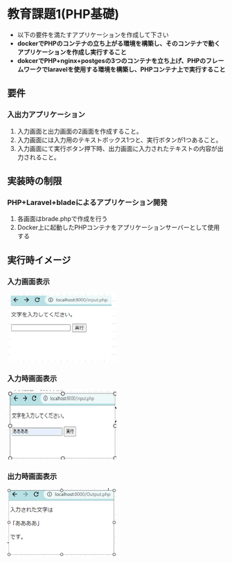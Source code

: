 # 教育課題1(PHP基礎)

- 以下の要件を満たすアプリケーションを作成して下さい
- **dockerでPHPのコンテナの立ち上がる環境を構築し、そのコンテナで動くアプリケーションを作成し実行すること**
- **dokcerでPHP+nginx+postgesの3つのコンテナを立ち上げ、PHPのフレームワークでlaravelを使用する環境を構築し、PHPコンテナ上で実行すること**

## 要件

### 入出力アプリケーション

1. 入力画面と出力画面の2画面を作成すること。
2. 入力画面には入力用のテキストボックス1つと、実行ボタンが1つあること。
3. 入力画面にて実行ボタン押下時、出力画面に入力されたテキストの内容が出力されること。
  
## 実装時の制限

### PHP+Laravel+bladeによるアプリケーション開発

1. 各画面はbrade.phpで作成を行う
2. Docker上に起動したPHPコンテナをアプリケーションサーバーとして使用する
  
## 実行時イメージ

### 入力画面表示

<img src="top.png" width="50%">

### 入力時画面表示

<img src="input.png" width="50%">

### 出力時画面表示

<img src="output.png" width="50%">
